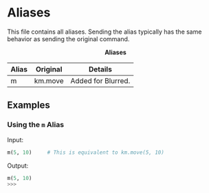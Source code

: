 # Aliases

This file contains all aliases. Sending the alias typically has the same behavior as sending the original command.

<center><b>Aliases</b></center>

| Alias          | Original       | Details
| -------------- | ---------------| --------------
| m              | km.move        | Added for Blurred.

## Examples

### Using the `m` Alias

Input:
```python
m(5, 10)     # This is equivalent to km.move(5, 10)
```

Output:
```python
m(5, 10)
>>>
```
